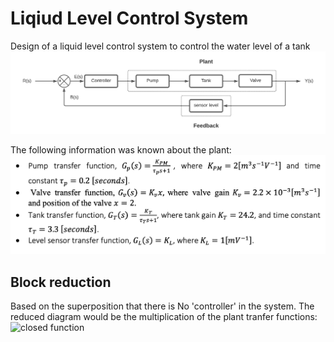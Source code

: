 # Liqiud Level Control System
Design of a liquid level control system to control the water level of a tank
![Block diagram](https://github.com/aniekanBane/Liqiud-level-control-system/blob/main/Block%20diag.png)

The following information was known about the plant:
![tranfer functions](https://github.com/aniekanBane/Liqiud-level-control-system/blob/main/tfcn.png)

## Block reduction
Based on the superposition that there is No 'controller' in the system. The reduced diagram would be the multiplication of the plant tranfer functions:
![closed function]()


